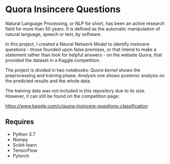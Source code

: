 # Quora Insincere Questions

Natural Language Processing, or NLP for short, has been an active research
field for more than 50 years. It is defined as the automatic manipulation of
natural language, speech or text, by software.

In this project, I created a Neural Network Model to identify insincere questions - those founded upon false premises, or that intend to make a statement
rather than look for helpful answers - on the website Quora, that provided the
dataset in a Kaggle competition.

The project is divided in two notebooks: <i>Quora kernel</i> shows the preprocessing and training phase. <i>Analysis</i> one shows posterior analysis on the predicted results and the whole data.

The training data was not included in this repository due to its size. However, it can still be found on the competition page:

https://www.kaggle.com/c/quora-insincere-questions-classification

## Requires

* Python 3.7
* Numpy
* Scikit-learn
* TensorFlow
* Pytorch
